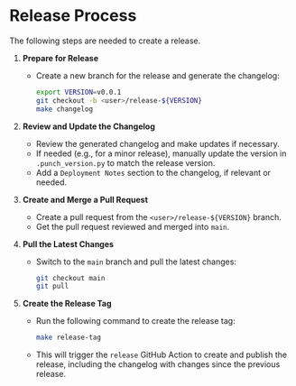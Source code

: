 # Release Process

The following steps are needed to create a release.

1. **Prepare for Release**
   - Create a new branch for the release and generate the changelog:

     ```bash
     export VERSION=v0.0.1
     git checkout -b <user>/release-${VERSION}
     make changelog
     ```

2. **Review and Update the Changelog**
   - Review the generated changelog and make updates if necessary.
   - If needed (e.g., for a minor release), manually update the version in
   `.punch_version.py` to match the release version.
   - Add a `Deployment Notes` section to the changelog, if relevant or needed.

3. **Create and Merge a Pull Request**
   - Create a pull request from the `<user>/release-${VERSION}` branch.
   - Get the pull request reviewed and merged into `main`.

4. **Pull the Latest Changes**
   - Switch to the `main` branch and pull the latest changes:

     ```bash
     git checkout main
     git pull
     ```

5. **Create the Release Tag**
   - Run the following command to create the release tag:

     ```bash
     make release-tag
     ```

   - This will trigger the `release` GitHub Action to create and publish the
   release, including the changelog with changes since the previous release.
